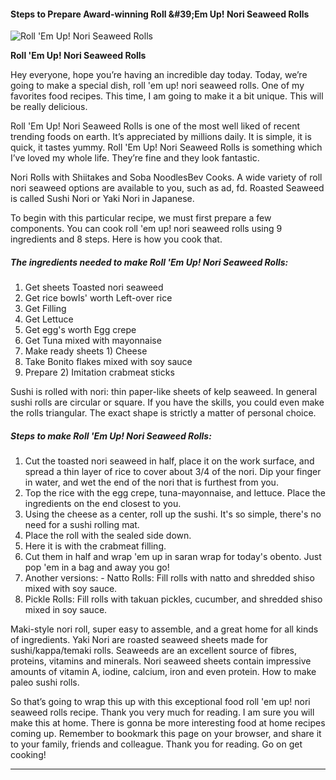             

#### Steps to Prepare Award-winning Roll &amp;#39;Em Up! Nori Seaweed Rolls

![Roll 'Em Up! Nori Seaweed Rolls](https://img-global.cpcdn.com/recipes/6168976557080576/751x532cq70/roll-em-up-nori-seaweed-rolls-recipe-main-photo.jpg)

**Roll 'Em Up! Nori Seaweed Rolls**

Hey everyone, hope you’re having an incredible day today. Today, we’re going to make a special dish, roll 'em up! nori seaweed rolls. One of my favorites food recipes. This time, I am going to make it a bit unique. This will be really delicious.

Roll 'Em Up! Nori Seaweed Rolls is one of the most well liked of recent trending foods on earth. It’s appreciated by millions daily. It is simple, it is quick, it tastes yummy. Roll 'Em Up! Nori Seaweed Rolls is something which I’ve loved my whole life. They’re fine and they look fantastic.

Nori Rolls with Shiitakes and Soba NoodlesBev Cooks. A wide variety of roll nori seaweed options are available to you, such as ad, fd. Roasted Seaweed is called Sushi Nori or Yaki Nori in Japanese.

To begin with this particular recipe, we must first prepare a few components. You can cook roll 'em up! nori seaweed rolls using 9 ingredients and 8 steps. Here is how you cook that.

##### The ingredients needed to make Roll 'Em Up! Nori Seaweed Rolls:

1.  Get sheets Toasted nori seaweed
2.  Get rice bowls' worth Left-over rice
3.  Get Filling
4.  Get Lettuce
5.  Get egg's worth Egg crepe
6.  Get Tuna mixed with mayonnaise
7.  Make ready sheets 1) Cheese
8.  Take Bonito flakes mixed with soy sauce
9.  Prepare 2) Imitation crabmeat sticks

Sushi is rolled with nori: thin paper-like sheets of kelp seaweed. In general sushi rolls are circular or square. If you have the skills, you could even make the rolls triangular. The exact shape is strictly a matter of personal choice.

##### Steps to make Roll 'Em Up! Nori Seaweed Rolls:

1.  Cut the toasted nori seaweed in half, place it on the work surface, and spread a thin layer of rice to cover about 3/4 of the nori. Dip your finger in water, and wet the end of the nori that is furthest from you.
2.  Top the rice with the egg crepe, tuna-mayonnaise, and lettuce. Place the ingredients on the end closest to you.
3.  Using the cheese as a center, roll up the sushi. It's so simple, there's no need for a sushi rolling mat.
4.  Place the roll with the sealed side down.
5.  Here it is with the crabmeat filling.
6.  Cut them in half and wrap 'em up in saran wrap for today's obento. Just pop 'em in a bag and away you go!
7.  Another versions: - Natto Rolls: Fill rolls with natto and shredded shiso mixed with soy sauce.
8.  Pickle Rolls: Fill rolls with takuan pickles, cucumber, and shredded shiso mixed in soy sauce.

Maki-style nori roll, super easy to assemble, and a great home for all kinds of ingredients. Yaki Nori are roasted seaweed sheets made for sushi/kappa/temaki rolls. Seaweeds are an excellent source of fibres, proteins, vitamins and minerals. Nori seaweed sheets contain impressive amounts of vitamin A, iodine, calcium, iron and even protein. How to make paleo sushi rolls.

So that’s going to wrap this up with this exceptional food roll 'em up! nori seaweed rolls recipe. Thank you very much for reading. I am sure you will make this at home. There is gonna be more interesting food at home recipes coming up. Remember to bookmark this page on your browser, and share it to your family, friends and colleague. Thank you for reading. Go on get cooking!

* * *